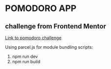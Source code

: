 # POMODORO APP

## challenge from Frontend Mentor

[Link to pomodoro challenge](https://www.frontendmentor.io/challenges/pomodoro-app-KBFnycJ6G)

Using parcel.js for module bundling
scripts:

1. npm run dev
2. npm run build
